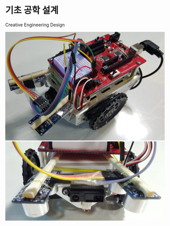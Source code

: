 # 기초 공학 설계
Creative Engineering Design

![](Report/20161207_171931.jpg)
![](Report/20161207_171959.jpg)
